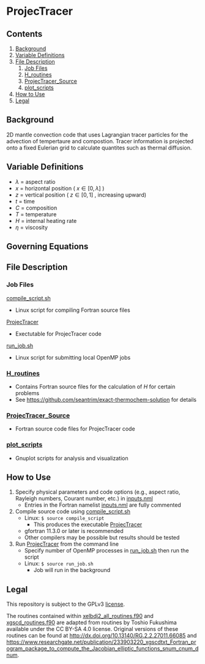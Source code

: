 # ProjecTracer

## Contents
1. [Background](#background)
2. [Variable Definitions](#variable-definitions)
3. [File Description](#file-description)
    1. [Job Files](#job-files) 
    2. [H_routines](#h_routines)
    3. [ProjecTracer_Source](#projectracer_source)
    4. [plot_scripts](#plot_scripts)
4. [How to Use](#how-to-use)
5. [Legal](#legal)

## Background

2D mantle convection code that uses Lagrangian tracer particles for the advection of tempertaure and compostion. Tracer information is projected onto a fixed Eulerian grid to calculate quantites such as thermal diffusion. 

## Variable Definitions
* $\lambda$ = aspect ratio
* $x$ = horizontal position ( $x \in [0,\lambda]$ )
* $z$ = vertical position ( $z \in [0,1]$ , increasing upward)
* $t$ = time
* $C$ = composition
* $T$ = temperature
* $H$ = internal heating rate
* $\eta$ = viscosity

## Governing Equations

## File Description

### Job Files
[compile_script.sh](/compile_script.sh)
* Linux script for compiling Fortran source files

[ProjecTracer](/ProjecTracer)
* Exectutable for ProjecTracer code

[run_job.sh](/run_job.sh)
* Linux script for submitting local OpenMP jobs

### [H_routines](/H_routines)
* Contains Fortran source files for the calculation of $H$ for certain problems
* See https://github.com/seantrim/exact-thermochem-solution for details

### [ProjecTracer_Source](/ProjecTracer_Source)
* Fortran source code files for ProjecTracer code

### [plot_scripts](/plot_scripts)
* Gnuplot scripts for analysis and visualization

## How to Use

1. Specify physical parameters and code options (e.g., aspect ratio, Rayleigh numbers, Courant number, etc.) in [inputs.nml](/inputs.nml)
    * Entries in the Fortran namelist [inputs.nml](/inputs.nml) are fully commented
2. Compile source code using [compile_script.sh](/compile_script.sh)
    * Linux: `$ source compile_script`
        * This produces the executable [ProjecTracer](/ProjecTracer)
    * gfortran 11.3.0 or later is recommended
    * Other compilers may be possible but results should be tested
3. Run [ProjecTracer](/ProjecTracer) from the command line
    * Specify number of OpenMP processes in [run_job.sh](/run_job.sh) then run the script
    * Linux: `$ source run_job.sh`
        * Job will run in the background

## Legal

This repository is subject to the GPLv3 [license](/LICENSE).

The routines contained within [xelbdj2_all_routines.f90](/xelbdj2_all_routines.f90) and [xgscd_routines.f90](/xgscd_routines.f90) are adapted from routines by Toshio Fukushima available under the CC BY-SA 4.0 license. Original versions of these routines can be found at http://dx.doi.org/10.13140/RG.2.2.27011.66085 and https://www.researchgate.net/publication/233903220_xgscdtxt_Fortran_program_package_to_compute_the_Jacobian_elliptic_functions_snum_cnum_dnum.
